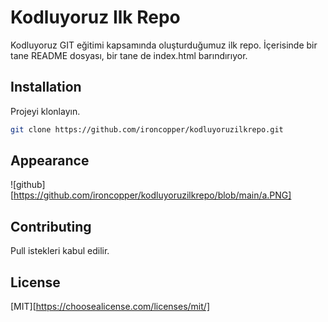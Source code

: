 # Kodluyoruz Ilk Repo

Kodluyoruz GIT eğitimi kapsamında oluşturduğumuz ilk repo.
İçerisinde bir tane README dosyası, bir tane de index.html barındırıyor.

## Installation

Projeyi klonlayın.

```bash
git clone https://github.com/ironcopper/kodluyoruzilkrepo.git
```

## Appearance

![github][https://github.com/ironcopper/kodluyoruzilkrepo/blob/main/a.PNG]

## Contributing

Pull istekleri kabul edilir.

## License

[MIT][https://choosealicense.com/licenses/mit/]
